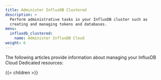 ```yaml
---
title: Administer InfluxDB Clustered
description: >
  Perform administrative tasks in your InfluxDB cluster such as
  creating and managing tokens and databases.
menu:
  influxdb_clustered:
    name: Administer InfluxDB Cloud
weight: 6
---
```


The following articles provide information about managing your InfluxDB Cloud
Dedicated resources:

{{< children >}}